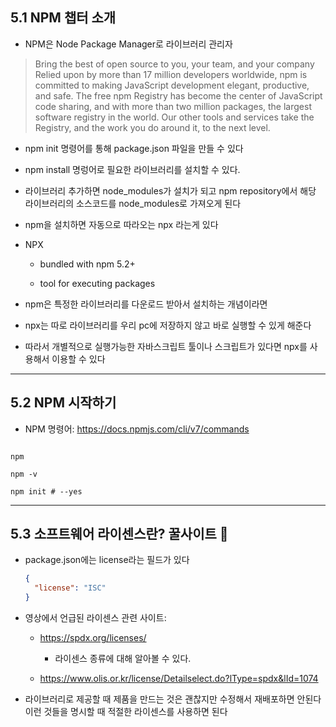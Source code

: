 ## 5.1 NPM 챕터 소개

- NPM은 Node Package Manager로 라이브러리 관리자

> Bring the best of open source to you, your team, and your company
> Relied upon by more than 17 million developers worldwide, npm is committed to making JavaScript development elegant, productive, and safe. The free npm Registry has become the center of JavaScript code sharing, and with more than two million packages, the largest software registry in the world. Our other tools and services take the Registry, and the work you do around it, to the next level.

- npm init 명령어를 통해 package.json 파일을 만들 수 있다

- npm install 명렁어로 필요한 라이브러리를 설치할 수 있다.

- 라이브러리 추가하면 node_modules가 설치가 되고 npm repository에서 해당 라이브러리의 소스코드를 node_modules로 가져오게 된다

- npm을 설치하면 자동으로 따라오는 npx 라는게 있다

- NPX

  - bundled with npm 5.2+

  - tool for executing packages

- npm은 특정한 라이브러리를 다운로드 받아서 설치하는 개념이라면

- npx는 따로 라이브러리를 우리 pc에 저장하지 않고 바로 실행할 수 있게 해준다

- 따라서 개별적으로 실행가능한 자바스크립트 툴이나 스크립트가 있다면 npx를 사용해서 이용할 수 있다

---

## 5.2 NPM 시작하기

- NPM 명령어: https://docs.npmjs.com/cli/v7/commands

```shell

npm

npm -v

npm init # --yes

```

---

## 5.3 소프트웨어 라이센스란? 꿀사이트 🔖

- package.json에는 license라는 필드가 있다

  ```json
  {
    "license": "ISC"
  }
  ```

- 영상에서 언급된 라이센스 관련 사이트:

  - https://spdx.org/licenses/

    - 라이센스 종류에 대해 알아볼 수 있다.

  - https://www.olis.or.kr/license/Detailselect.do?lType=spdx&lId=1074

- 라이브러리로 제공할 때 제품을 만드는 것은 괜찮지만 수정해서 재배포하면 안된다 이런 것들을 명시할 때 적절한 라이센스를 사용하면 된다
